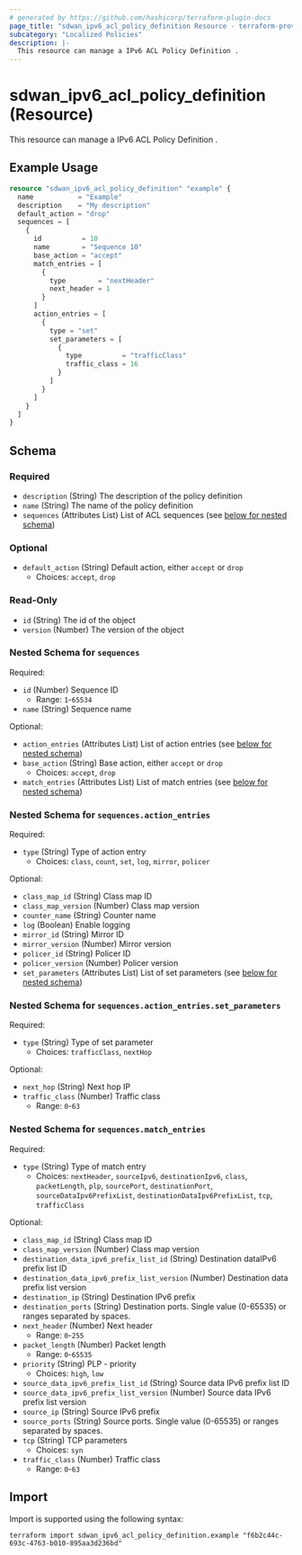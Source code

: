 ```yaml
---
# generated by https://github.com/hashicorp/terraform-plugin-docs
page_title: "sdwan_ipv6_acl_policy_definition Resource - terraform-provider-sdwan"
subcategory: "Localized Policies"
description: |-
  This resource can manage a IPv6 ACL Policy Definition .
---
```


# sdwan_ipv6_acl_policy_definition (Resource)

This resource can manage a IPv6 ACL Policy Definition .

## Example Usage

```terraform
resource "sdwan_ipv6_acl_policy_definition" "example" {
  name           = "Example"
  description    = "My description"
  default_action = "drop"
  sequences = [
    {
      id          = 10
      name        = "Sequence 10"
      base_action = "accept"
      match_entries = [
        {
          type        = "nextHeader"
          next_header = 1
        }
      ]
      action_entries = [
        {
          type = "set"
          set_parameters = [
            {
              type          = "trafficClass"
              traffic_class = 16
            }
          ]
        }
      ]
    }
  ]
}
```

<!-- schema generated by tfplugindocs -->
## Schema

### Required

- `description` (String) The description of the policy definition
- `name` (String) The name of the policy definition
- `sequences` (Attributes List) List of ACL sequences (see [below for nested schema](#nestedatt--sequences))

### Optional

- `default_action` (String) Default action, either `accept` or `drop`
  - Choices: `accept`, `drop`

### Read-Only

- `id` (String) The id of the object
- `version` (Number) The version of the object

<a id="nestedatt--sequences"></a>
### Nested Schema for `sequences`

Required:

- `id` (Number) Sequence ID
  - Range: `1`-`65534`
- `name` (String) Sequence name

Optional:

- `action_entries` (Attributes List) List of action entries (see [below for nested schema](#nestedatt--sequences--action_entries))
- `base_action` (String) Base action, either `accept` or `drop`
  - Choices: `accept`, `drop`
- `match_entries` (Attributes List) List of match entries (see [below for nested schema](#nestedatt--sequences--match_entries))

<a id="nestedatt--sequences--action_entries"></a>
### Nested Schema for `sequences.action_entries`

Required:

- `type` (String) Type of action entry
  - Choices: `class`, `count`, `set`, `log`, `mirror`, `policer`

Optional:

- `class_map_id` (String) Class map ID
- `class_map_version` (Number) Class map version
- `counter_name` (String) Counter name
- `log` (Boolean) Enable logging
- `mirror_id` (String) Mirror ID
- `mirror_version` (Number) Mirror version
- `policer_id` (String) Policer ID
- `policer_version` (Number) Policer version
- `set_parameters` (Attributes List) List of set parameters (see [below for nested schema](#nestedatt--sequences--action_entries--set_parameters))

<a id="nestedatt--sequences--action_entries--set_parameters"></a>
### Nested Schema for `sequences.action_entries.set_parameters`

Required:

- `type` (String) Type of set parameter
  - Choices: `trafficClass`, `nextHop`

Optional:

- `next_hop` (String) Next hop IP
- `traffic_class` (Number) Traffic class
  - Range: `0`-`63`



<a id="nestedatt--sequences--match_entries"></a>
### Nested Schema for `sequences.match_entries`

Required:

- `type` (String) Type of match entry
  - Choices: `nextHeader`, `sourceIpv6`, `destinationIpv6`, `class`, `packetLength`, `plp`, `sourcePort`, `destinationPort`, `sourceDataIpv6PrefixList`, `destinationDataIpv6PrefixList`, `tcp`, `trafficClass`

Optional:

- `class_map_id` (String) Class map ID
- `class_map_version` (Number) Class map version
- `destination_data_ipv6_prefix_list_id` (String) Destination dataIPv6 prefix list ID
- `destination_data_ipv6_prefix_list_version` (Number) Destination data prefix list version
- `destination_ip` (String) Destination IPv6 prefix
- `destination_ports` (String) Destination ports. Single value (0-65535) or ranges separated by spaces.
- `next_header` (Number) Next header
  - Range: `0`-`255`
- `packet_length` (Number) Packet length
  - Range: `0`-`65535`
- `priority` (String) PLP - priority
  - Choices: `high`, `low`
- `source_data_ipv6_prefix_list_id` (String) Source data IPv6 prefix list ID
- `source_data_ipv6_prefix_list_version` (Number) Source data IPv6 prefix list version
- `source_ip` (String) Source IPv6 prefix
- `source_ports` (String) Source ports. Single value (0-65535) or ranges separated by spaces.
- `tcp` (String) TCP parameters
  - Choices: `syn`
- `traffic_class` (Number) Traffic class
  - Range: `0`-`63`

## Import

Import is supported using the following syntax:

```shell
terraform import sdwan_ipv6_acl_policy_definition.example "f6b2c44c-693c-4763-b010-895aa3d236bd"
```
